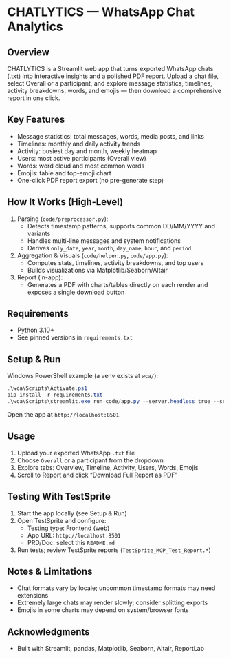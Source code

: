 CHATLYTICS — WhatsApp Chat Analytics
====================================

Overview
--------
CHATLYTICS is a Streamlit web app that turns exported WhatsApp chats (.txt) into interactive insights and a polished PDF report. Upload a chat file, select Overall or a participant, and explore message statistics, timelines, activity breakdowns, words, and emojis — then download a comprehensive report in one click.

Key Features
------------
- Message statistics: total messages, words, media posts, and links
- Timelines: monthly and daily activity trends
- Activity: busiest day and month, weekly heatmap
- Users: most active participants (Overall view)
- Words: word cloud and most common words
- Emojis: table and top-emoji chart
- One-click PDF report export (no pre-generate step)

How It Works (High-Level)
-------------------------
1. Parsing (`code/preprocessor.py`):
   - Detects timestamp patterns, supports common DD/MM/YYYY and variants
   - Handles multi-line messages and system notifications
   - Derives `only_date`, `year`, `month`, `day_name`, `hour`, and `period`
2. Aggregation & Visuals (`code/helper.py`, `code/app.py`):
   - Computes stats, timelines, activity breakdowns, and top users
   - Builds visualizations via Matplotlib/Seaborn/Altair
3. Report (in-app):
   - Generates a PDF with charts/tables directly on each render and exposes a single download button

Requirements
------------
- Python 3.10+
- See pinned versions in `requirements.txt`

Setup & Run
-----------
Windows PowerShell example (a venv exists at `wca/`):
```powershell
.\wca\Scripts\Activate.ps1
pip install -r requirements.txt
.\wca\Scripts\streamlit.exe run code/app.py --server.headless true --server.port 8501
```
Open the app at `http://localhost:8501`.

Usage
-----
1. Upload your exported WhatsApp `.txt` file
2. Choose `Overall` or a participant from the dropdown
3. Explore tabs: Overview, Timeline, Activity, Users, Words, Emojis
4. Scroll to Report and click “Download Full Report as PDF”

Testing With TestSprite
-----------------------
1. Start the app locally (see Setup & Run)
2. Open TestSprite and configure:
   - Testing type: Frontend (web)
   - App URL: `http://localhost:8501`
   - PRD/Doc: select this `README.md`
3. Run tests; review TestSprite reports (`TestSprite_MCP_Test_Report.*`)

Notes & Limitations
-------------------
- Chat formats vary by locale; uncommon timestamp formats may need extensions
- Extremely large chats may render slowly; consider splitting exports
- Emojis in some charts may depend on system/browser fonts

Acknowledgments
---------------
- Built with Streamlit, pandas, Matplotlib, Seaborn, Altair, ReportLab

